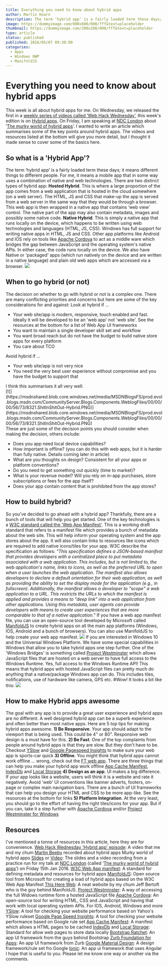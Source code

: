 ```yaml
---
title: Everything you need to know about hybrid apps
author: Martin Kearn
description: The term ‘hybrid app’ is a fairly loaded term these days; it means different things to different people. For me, it means a mobile app that in some way uses a combination of native and web technologies.
image: https://dummyimage.com/800x600/000/fff&text=placeholder
thumbnail: https://dummyimage.com/200x200/000/fff&text=placeholder
type: article
status: published
published: 2016/05/07 09:30:00
categories: 
  - Apps
  - Windows UWP
  - ManifoldJS
---
```


# Everything you need to know about hybrid apps

This week is all about hybrid apps for me. On Wednesday, we released the first in a [weekly series of videos called ‘Web Hack Wednesday’](https://channel9.msdn.com/Shows/Web-Hack-Wednesday), this week's edition is on [Hybrid apps](https://channel9.msdn.com/Shows/Web-Hack-Wednesday/Hybrid-Apps). On Friday, I am speaking at [NDC London](http://ndc-london.com/) about ‘[The murky world of hybrid apps](http://ndc-london.com/talk/the-murky-world-of-hybrid-web-apps/)’. I wanted to write an article which summarises some of the key points around hybrid apps. The videos and resources listed at the bottom will give you more detail, but I thought it made sense to cover some of the basics here.

## So what is a 'Hybrid App'?

The term ‘hybrid app’ is a fairly loaded term these days; it means different things to different people. For me, it means a mobile app that in some way uses a combination of native and web technologies. There are two distinct types of hybrid app: **Hosted Hybrid**. This is where a large proportion of the app comes from a web application that is hosted in the cloud somewhere (on a web server). The HTML, JS and CSS that make-up the app is served from a web server in the same way that they would be through a browser. This web app is then wrapped in a native app that contains ‘web view’ control. The native part of the app may also contain metadata, images and possibly some native code. **Native Hybrid**. This is simply a native app that runs locally on the device, which happens to be written using web technologies and languages (HTML, JS, CSS). Windows has full support for writing native apps in HTML, JS and CSS. Other app platforms like Android and IOS rely on tools like [Apache Cordova](http://cordova.apache.org/) to act as a middle ware which bridges the gap between JavaScript and the operating system's native APIs. In either case, the code runs locally on the device. We also have Native or 'packaged' apps (which run natively on the device and are written in a native language) and plain old web apps which are accessed via a browser. [![](https://msdnshared.blob.core.windows.net/media/MSDNBlogsFS/prod.evol.blogs.msdn.com/CommunityServer.Blogs.Components.WeblogFiles/00/00/00/56/73/2477.AppStrategyOptions.PNG)](https://msdnshared.blob.core.windows.net/media/MSDNBlogsFS/prod.evol.blogs.msdn.com/CommunityServer.Blogs.Components.WeblogFiles/00/00/00/56/73/2477.AppStrategyOptions.PNG)

## When to go hybrid (or not)

The decision on whether to go with hybrid or not is a complex one. There are many conflicting priorities and concerns but here are some of the key considerations for and against: Look at hybrid if ...

*   Your web site/app is modern, responsive, touch enabled and fast. Ideally it will be developed to be an 'web app' not 'web site'. See the resources at the bottom for a list of Web App UI frameworks
*   You want to maintain a single developer skill set and workflow
*   You want broad reach but do not have the budget to build native store apps for every platform
*   You care about TCO

<div>Avoid hybrid if ...</div>

<div>

*   Your web site/app is not very nice
*   You need the very best user experience without compromise and you have the budget to support that

<div>I think this summarises it all very well:</div>

<div>[![](https://msdnshared.blob.core.windows.net/media/MSDNBlogsFS/prod.evol.blogs.msdn.com/CommunityServer.Blogs.Components.WeblogFiles/00/00/00/56/73/8321.ShitInShitOut-Hybrid.PNG)](https://msdnshared.blob.core.windows.net/media/MSDNBlogsFS/prod.evol.blogs.msdn.com/CommunityServer.Blogs.Components.WeblogFiles/00/00/00/56/73/8321.ShitInShitOut-Hybrid.PNG)</div>

<div>These are just some of the decision points you should consider when making the decision, others include:</div>

<div>

*   Does you app need local device capabilities?
*   How important is offline? (you can do this with web apps, but it is harder than fully native. Details coming later in article)
*   What are you thoughts on design? Consistent for all your apps or platform conventions?
*   Do you need to get something out quickly (time to market)?
*   What is your revenue model? Will you rely on in-app purchases, store subscriptions or fees for the app itself?
*   Does your app contain content that is prohibited from the app stores?

## How to build hybrid?

So you've decided to go ahead with a hybrid app? Thankfully, there are a bunch of tools that will help you get started. One of the key technologies is a [W3C standard called the 'Web App Manifest'](http://blogs.msdn.com/controlpanel/blogs/posteditor.aspx/w3.org/TR/appmanifest). This is a working draft standard that refers to a manifest file which provides a bunch of metadata about the web site. This will help inform your operating system and the app stores about the app. It will also contain links to resources like icons which are required to add native icons/tiles for your app. W3C describe the specification as follows: _"This specification defines a JSON-based manifest that provides developers with a centralized place to put metadata associated with a web application. This includes, but is not limited to, the web application's name, links to icons, as well as the preferred URL to open when a user launches the web application. The manifest also allows developers to declare a default orientation for their web application, as well as providing the ability to set the display mode for the application (e.g., in fullscreen). Additionally, the manifest allows a developer to "scope" a web application to a URL. This restricts the URLs to which the manifest is applied and provides a means to "deep link" into a web application from other applications. Using this metadata, user agents can provide developers with means to create user experiences that are more comparable to that of a native application."_ If you have a web app manifest file, you can use an open-source tool developed by Microsoft called [ManifoldJS](http://manifoldjs.com/) to create hybrid apps on all the main app platforms (Windows, IOS, Android and a bunch of browsers). You can also use ManifoldJS to help create your web app manifest. [![](https://msdnshared.blob.core.windows.net/media/MSDNBlogsFS/prod.evol.blogs.msdn.com/CommunityServer.Blogs.Components.WeblogFiles/00/00/00/56/73/1854.Manifold_Primary.png)](https://msdnshared.blob.core.windows.net/media/MSDNBlogsFS/prod.evol.blogs.msdn.com/CommunityServer.Blogs.Components.WeblogFiles/00/00/00/56/73/1854.Manifold_Primary.png) If you are interested in Windows 10 and the Universal Windows Platform. We have some special capabilities in Windows that allow you to take hybrid apps one step further. One of the 'Windows Bridges' is something called [Project Westminster](https://blogs.windows.com/buildingapps/2015/07/06/project-westminster-in-a-nutshell/) which allows JavaScript files that are hosted on a web server to have full access to the Windows Runtime. Yes, full access to the Windows Runtime API! This means that hybrid apps with hosted JavaScript files can pretty much do anything that a native/package Windows app can do. This includes tiles, notifications, use of hardware like camera, GPS etc. #Wow! It looks a bit like this: [![](https://msdnshared.blob.core.windows.net/media/MSDNBlogsFS/prod.evol.blogs.msdn.com/CommunityServer.Blogs.Components.WeblogFiles/00/00/00/56/73/8032.WestminsterAppArchitecture.PNG)](https://msdnshared.blob.core.windows.net/media/MSDNBlogsFS/prod.evol.blogs.msdn.com/CommunityServer.Blogs.Components.WeblogFiles/00/00/00/56/73/8032.WestminsterAppArchitecture.PNG)

## How to make Hybrid apps awesome

The goal with any app is to provide a great user experience and hybrid apps are no different. A well designed hybrid app can be a superb experience and often better than most native apps. Here are 5 top tips for making hybrid apps awesome. **1) Be Responsive**. Your app should adapt to the viewport that is being used. This could be 4" or 80". Responsive web design is a must have for this. **2) Be Fast**. One of the top complaints from people around hybrid apps is that they are slow. But they don't have to be. Checkout [YSlow](http://yslow.org/) and [Google Pagespeed Insights](https://developers.google.com/speed/pagespeed/insights/) to make sure your web app is sports-car quick **3) Offline**. You might think that hybrid apps cannot work offline ... wrong, check out the [FT web app](http://app.ft.com/index_page/home). There are three things that can help you make your hybrid app work offline [App Cache Manifest](http://www.html5rocks.com/en/tutorials/appcache/beginner/), [IndexDb](http://www.w3.org/TR/IndexedDB/) and [Local Storage](http://www.w3schools.com/HTML/html5_webstorage.asp) **4) Design as an app**. UI makes a big difference. If your app looks like a website, users will think it is a website and rate it negatively. Avoid 'web' UI conventions like banner adverts, footers, on-page or complex main navigation bars. There are a bunch of UI frameworks that can help you design your HTML and CSS to be more app-like. See the resources at the bottom for links **5) Platform Integration**. At the very least, you should go to the effort of having the right tiles/icons for your app. But if you can, take it a step further with [Apache Cordova](http://cordova.apache.org/) and/or [Project Westminster for Windows](https://dev.windows.com/en-us/uwp-bridges/project-westminster)

## Resources

I've mentioned a tonne of resources in this article, here they are for convenience. [Web Hack Wednesday 'Hybrid app' episode](https://channel9.msdn.com/Shows/Web-Hack-Wednesday/Hybrid-Apps): A video that me and my chum [Martin Beeby](https://twitter.com/thebeebs) recorded about hybrid apps Murky world of hybrid apps [Slides](https://onedrive.live.com/redir?resid=999BE3B43DB18398!1796678&authkey=!AI3u07N-v89k3CU&ithint=file%2cpptx) or [Video](https://onedrive.live.com/redir?resid=999BE3B43DB18398!1796679&authkey=!ANC9pWOi0uE5hyk&ithint=video%2cmp4): The slides and a video recording from a practice run for my talk at [NDC London](http://ndc-london.com/) (called ‘[The murky world of hybrid apps](http://ndc-london.com/talk/the-murky-world-of-hybrid-web-apps/)’) on Friday 15th Jan 2016. [W3C Web App manifest](http://www.w3.org/TR/appmanifest/): A standard for defining metadata and resources for hybrid apps [ManifoldJS](http://manifoldjs.com/): Open source tool from Microsoft for creating a load of hybrid apps based on the W3C Web App Manifest [This Here Web](http://www.thishereweb.com/): A neat website by my chum Jeff Bertoft who is the guy behind ManifoldJS. [Project Westminster](https://blogs.windows.com/buildingapps/2015/07/06/project-westminster-in-a-nutshell/): A way of accessing the full Widows runtime form a hosted JavaScript file [Apache Cordova](http://cordova.apache.org/): An open-source tool for writing HTML, CSS and JavaScript and having that work with local operating system APIs. For IOS, Android, Windows and more [YSlow](http://yslow.org/): A tool for checking your website performance based on Yahoo's YSlow ruleset [Google Page Speed Insights](https://developers.google.com/speed/pagespeed/insights/): A tool for checking your website performance based on Google rule set [App Cache Manifest](http://www.html5rocks.com/en/tutorials/appcache/beginner/): A manifest which allows a HTML pages to be cached [IndexDb](http://www.w3.org/TR/IndexedDB/) and [Local Storage](http://www.w3schools.com/HTML/html5_webstorage.asp): Standard for allow web pages to store data locally [Bootstrap Ratchet](http://goratchet.com/): An app UI framework from the guys behind Bootstrap [Zurb Foundation for Apps](http://foundation.zurb.com/apps.html): An app UI framework from Zurb [Google Material Design](http://www.google.com/design/spec/material-design/introduction.html): A design framework/rule set fro Google [Ionic](http://ionicframework.com/): An app ui framework that uses Angular I hope that is useful to you. Please let me know one way or another via the comments.</div>

</div>

